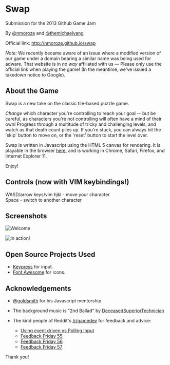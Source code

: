 Swap
=================
Submission for the 2013 Github Game Jam

By [@nmoroze](https://github.com/nmoroze) and [@themichaelyang](https://github.com/themichaelyang)

Official link: http://nmoroze.github.io/swap

*Note:* We recently became aware of an issue where a modified version of our game under a domain bearing a similar name was being used for adware. That website is in *no way* affiliated with us — Please only use the official link when playing the game! (In the meantime, we've issued a takedown notice to Google).

About the Game
-----------------
Swap is a new take on the classic tile-based puzzle game.

*Change* which character you're controlling to reach your goal -- but be careful, as characters you're not controlling will often have a mind of their own! Progress through a multitude of tricky and challenging levels, and watch as that death count piles up. If you're stuck, you can always hit the 'skip' button to move on, or the 'reset' button to start the level over.

Swap is written in Javascript using the HTML 5 canvas for rendering. It is playable in the browser [here](http://nmoroze.github.io/swap), and is working in Chrome, Safari, Firefox, and Internet Explorer 11. 

Enjoy!

Controls (now with VIM keybindings!)
-----------------
WASD/arrow keys/vim hjkl - move your character  
Space - switch to another character

Screenshots
-----------------
![Welcome](http://i.imgur.com/AJJg9Me.png?1)

![In action!](http://i.imgur.com/b7ka27o.png?1)

Open Source Projects Used
-------------------------
* [Keypress](http://dmauro.github.io/Keypress/) for input. 
* [Font Awesome](http://fontawesome.io/) for icons.

Acknowledgements
-----------------
* [@goldsmith](https://github.com/goldsmith) for his Javascript mentorship

* The background music is "2nd Ballad" by [DeceasedSuperiorTechnician](http://www.nosoapradio.us/)

* The kind people of Reddit's [/r/gamedev](http://www.reddit.com/r/gamedev) for feedback and advice:
  * [Using event driven vs Polling Input](http://www.reddit.com/r/gamedev/comments/1qee41/using_event_driven_vs_polling_input/)
  * [Feedback Friday 55](http://www.reddit.com/r/gamedev/comments/1qnozf/feedback_friday_55/cdep5ni)
  * [Feedback Friday 56](http://www.reddit.com/r/gamedev/comments/1r71ps/feedback_friday_56/cdk8kjo)
  * [Feedback Friday 57](http://www.reddit.com/r/gamedev/comments/1rp8au/feedback_friday_57/cdpkcg3)


Thank you!
